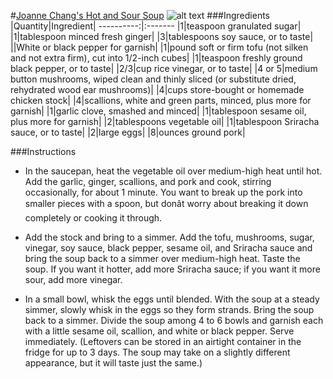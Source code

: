 #[Joanne Chang's Hot and Sour Soup](https://food52.com/recipes/25530-joanne-chang-s-hot-and-sour-soup)
![alt text](https://images.food52.com/MYtSIJXLb0jIB4nueCsz6RdF55Y=/753x502/85144f1a-9d8b-4cc0-a744-18b20908477d--11523410703_68118ebd1a_b.jpg)
###Ingredients
|Quantity|Ingredient|
----------:|:-------
|1|teaspoon granulated sugar|
|1|tablespoon minced fresh ginger|
|3|tablespoons soy sauce, or to taste|
||White or black pepper for garnish|
|1|pound soft or firm tofu (not silken and not extra firm), cut into 1/2-inch cubes|
|1|teaspoon freshly ground black pepper, or to taste|
|2/3|cup rice vinegar, or to taste|
|4 or 5|medium button mushrooms, wiped clean and thinly sliced (or substitute dried, rehydrated wood ear mushrooms)|
|4|cups store-bought or homemade chicken stock|
|4|scallions, white and green parts, minced, plus more for garnish|
|1|garlic clove, smashed and minced|
|1|tablespoon sesame oil, plus more for garnish|
|2|tablespoons vegetable oil|
|1|tablespoon Sriracha sauce, or to taste|
|2|large eggs|
|8|ounces ground pork|

###Instructions

* In the saucepan, heat the vegetable oil over medium-high heat until hot. Add the garlic, ginger, scallions, and pork and cook, stirring occasionally, for about 1 minute. You want to break up the pork into smaller pieces with a spoon, but donât worry about breaking it down completely or cooking it through.

* Add the stock and bring to a simmer. Add the tofu, mushrooms, sugar, vinegar, soy sauce, black pepper, sesame oil, and Sriracha sauce and bring the soup back to a simmer over medium-high heat. Taste the soup. If you want it hotter, add more Sriracha sauce; if you want it more sour, add more vinegar.

* In a small bowl, whisk the eggs until blended. With the soup at a steady simmer, slowly whisk in the eggs so they form strands. Bring the soup back to a simmer. Divide the soup among 4 to 6 bowls and garnish each with a little sesame oil, scallion, and white or black pepper. Serve immediately. (Leftovers can be stored in an airtight container in the fridge for up to 3 days. The soup may take on a slightly different appearance, but it will taste just the same.)
